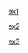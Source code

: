 
[ex1](https://phanbaokhang0205.github.io/Game-Training/phase-1/basic_game_math_and_physics/interpo;ation_basics/ex/ex1.html)

[ex2](https://phanbaokhang0205.github.io/Game-Training/phase-1/basic_game_math_and_physics/interpo;ation_basics/ex/ex2.html)

[ex3](https://phanbaokhang0205.github.io/Game-Training/phase-1/basic_game_math_and_physics/interpo;ation_basics/ex/ex3.html)